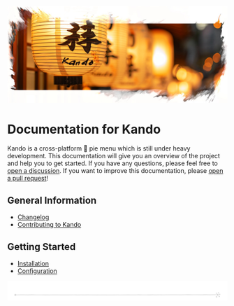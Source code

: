 <!--
SPDX-FileCopyrightText: Simon Schneegans <code@simonschneegans.de>
SPDX-License-Identifier: CC-BY-4.0
-->

<img src="img/banner02.jpg"></img>

# Documentation for Kando

Kando is a cross-platform 🥧 pie menu which is still under heavy development.
This documentation will give you an overview of the project and help you to get started.
If you have any questions, please feel free to [open a discussion](https://github.com/orgs/kando-menu/discussions).
If you want to improve this documentation, please [open a pull request](https://github.com/kando-menu/kando/pulls)!

## General Information

* [Changelog](changelog.md)
* [Contributing to Kando](contributing.md)

## Getting Started

* [Installation](installing.md)
* [Configuration](configuring.md)

<p align="center"><img src ="img/hr.svg" /></p>